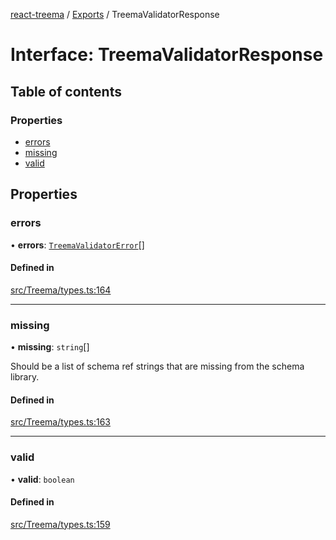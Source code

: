 [react-treema](../README.md) / [Exports](../modules.md) / TreemaValidatorResponse

# Interface: TreemaValidatorResponse

## Table of contents

### Properties

- [errors](TreemaValidatorResponse.md#errors)
- [missing](TreemaValidatorResponse.md#missing)
- [valid](TreemaValidatorResponse.md#valid)

## Properties

### errors

• **errors**: [`TreemaValidatorError`](TreemaValidatorError.md)[]

#### Defined in

[src/Treema/types.ts:164](https://github.com/sderickson/react-treema/blob/cecfce1/src/Treema/types.ts#L164)

___

### missing

• **missing**: `string`[]

Should be a list of schema ref strings that are missing from the schema library.

#### Defined in

[src/Treema/types.ts:163](https://github.com/sderickson/react-treema/blob/cecfce1/src/Treema/types.ts#L163)

___

### valid

• **valid**: `boolean`

#### Defined in

[src/Treema/types.ts:159](https://github.com/sderickson/react-treema/blob/cecfce1/src/Treema/types.ts#L159)

